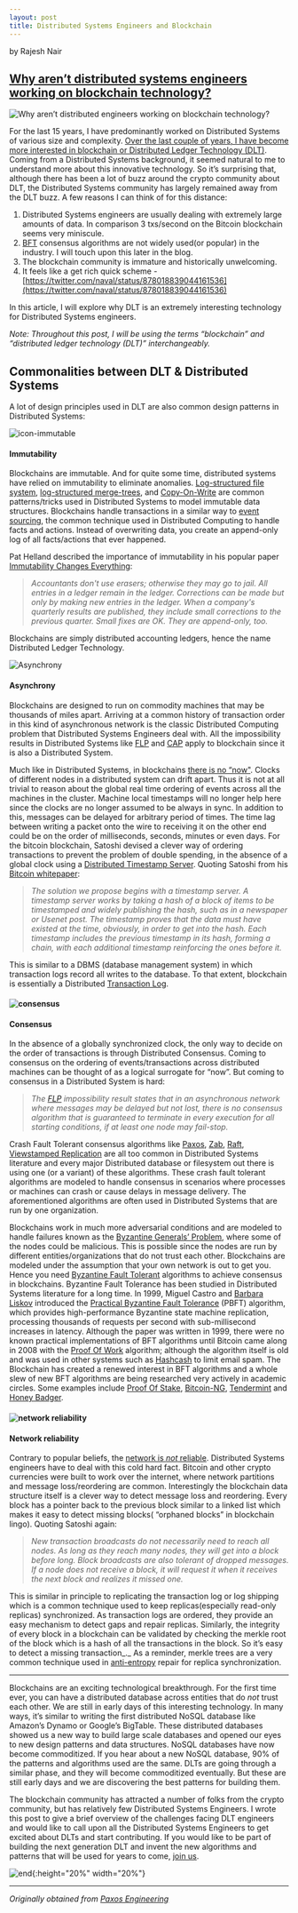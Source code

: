 ```yaml
---
layout: post
title: Distributed Systems Engineers and Blockchain
---
```

by Rajesh Nair

## [Why aren’t distributed systems engineers working on blockchain technology?](https://eng.paxos.com/why-arent-distributed-systems-engineers-working-on-blockchain-technology)

![Why aren’t distributed engineers working on blockchain technology?](/images/5a7a9af2155740c9a76988ea701d9656.png "Why aren’t distributed engineers working on blockchain technology?")

For the last 15 years, I have predominantly worked on Distributed Systems of various size and complexity. [Over the last couple of years, I have become more interested in blockchain or Distributed Ledger Technology (DLT)](https://eng.paxos.com/the-blockchain-is-evolutionary-not-revolutionary). Coming from a Distributed Systems background, it seemed natural to me to understand more about this innovative technology. So it’s surprising that, although there has been a lot of buzz around the crypto community about DLT, the Distributed Systems community has largely remained away from the DLT buzz. A few reasons I can think of for this distance:

1.  Distributed Systems engineers are usually dealing with extremely large amounts of data. In comparison 3 txs/second on the Bitcoin blockchain seems very miniscule.
2.  [BFT](https://en.wikipedia.org/wiki/Byzantine_fault_tolerance) consensus algorithms are not widely used(or popular) in the industry. I will touch upon this later in the blog.
3.  The blockchain community is immature and historically unwelcoming.
4.  It feels like a get rich quick scheme - [https://twitter.com/naval/status/878018839044161536](https://twitter.com/naval/status/878018839044161536)

In this article, I will explore why DLT is an extremely interesting technology for Distributed Systems engineers.

_Note: Throughout this post, I will be using the terms “blockchain” and “distributed ledger technology (DLT)” interchangeably._

  

## Commonalities between DLT & Distributed Systems

A lot of design principles used in DLT are also common design patterns in Distributed Systems:

![icon-immutable](/images/56f5001aaf994ec99b9a9ef785f10d39.png "icon-immutable")

#### Immutability

Blockchains are immutable. And for quite some time, distributed systems have relied on immutability to eliminate anomalies. [Log-structured file system](https://en.wikipedia.org/wiki/Log-structured_file_system), [log-structured merge-trees](https://en.wikipedia.org/wiki/Log-structured_merge-tree), and [Copy-On-Write](https://en.wikipedia.org/wiki/Copy-on-write) are common patterns/tricks used in Distributed Systems to model immutable data structures. Blockchains handle transactions in a similar way to [event sourcing](https://docs.microsoft.com/en-us/azure/architecture/patterns/event-sourcing), the common technique used in Distributed Computing to handle facts and actions. Instead of overwriting data, you create an append-only log of all facts/actions that ever happened.

Pat Helland described the importance of immutability in his popular paper [Immutability Changes Everything](http://queue.acm.org/detail.cfm?id=2884038):

> _Accountants don't use erasers; otherwise they may go to jail. All entries in a ledger remain in the ledger. Corrections can be made but only by making new entries in the ledger. When a company's quarterly results are published, they include small corrections to the previous quarter. Small fixes are OK. They are append-only, too._

Blockchains are simply distributed accounting ledgers, hence the name Distributed Ledger Technology.

![Asynchrony](/images/c1cf5f04aac249ecaa5920bcc47b49a7.png "Asynchrony")

#### Asynchrony

Blockchains are designed to run on commodity machines that may be thousands of miles apart. Arriving at a common history of transaction order in this kind of asynchronous network is the classic Distributed Computing problem that Distributed Systems Engineers deal with. All the impossibility results in Distributed Systems like [FLP](https://groups.csail.mit.edu/tds/papers/Lynch/jacm85.pdf) and [CAP](https://groups.csail.mit.edu/tds/papers/Gilbert/Brewer2.pdf) apply to blockchain since it is also a Distributed System.

Much like in Distributed Systems, in blockchains [there is no “now"](http://queue.acm.org/detail.cfm?id=2745385). Clocks of different nodes in a distributed system can drift apart. Thus it is not at all trivial to reason about the global real time ordering of events across all the machines in the cluster. Machine local timestamps will no longer help here since the clocks are no longer assumed to be always in sync. In addition to this, messages can be delayed for arbitrary period of times. The time lag between writing a packet onto the wire to receiving it on the other end could be on the order of milliseconds, seconds, minutes or even days. For the bitcoin blockchain, Satoshi devised a clever way of ordering transactions to prevent the problem of double spending, in the absence of a global clock using a [Distributed Timestamp Server](https://bitcoin.org/bitcoin.pdf). Quoting Satoshi from his [Bitcoin whitepaper](https://bitcoin.org/bitcoin.pdf):

> _The solution we propose begins with a timestamp server. A timestamp server works by taking a hash of a block of items to be timestamped and widely publishing the hash, such as in a newspaper or Usenet post. The timestamp proves that the data must have existed at the time, obviously, in order to get into the hash. Each timestamp includes the previous timestamp in its hash, forming a chain, with each additional timestamp reinforcing the ones before it._

This is similar to a DBMS (database management system) in which transaction logs record all writes to the database. To that extent, blockchain is essentially a Distributed [Transaction Log](https://en.wikipedia.org/wiki/Transaction_log).

  

#### ![consensus](/images/6cb89a21a8c54bddbe3d6943c63ff8bc.png "consensus")

#### Consensus

In the absence of a globally synchronized clock, the only way to decide on the order of transactions is through Distributed Consensus. Coming to consensus on the ordering of events/transactions across distributed machines can be thought of as a logical surrogate for “now”. But coming to consensus in a Distributed System is hard:

> _The_ [_FLP_](https://groups.csail.mit.edu/tds/papers/Lynch/jacm85.pdf) _impossibility result states that in an asynchronous network where messages may be delayed but not lost, there is no consensus algorithm that is guaranteed to terminate in every execution for all starting conditions, if at least one node may fail-stop._

Crash Fault Tolerant consensus algorithms like [Paxos](http://lamport.azurewebsites.net/pubs/lamport-paxos.pdf), [Zab](https://pdfs.semanticscholar.org/b02c/6b00bd5dbdbd951fddb00b906c82fa80f0b3.pdf), [Raft](https://raft.github.io/raft.pdf), [Viewstamped Replication](http://www.pmg.csail.mit.edu/papers/vr.pdf) are all too common in Distributed Systems literature and every major Distributed database or filesystem out there is using one (or a variant) of these algorithms. These crash fault tolerant algorithms are modeled to handle consensus in scenarios where processes or machines can crash or cause delays in message delivery. The aforementioned algorithms are often used in Distributed Systems that are run by one organization.

Blockchains work in much more adversarial conditions and are modeled to handle failures known as the [Byzantine Generals’ Problem](https://en.wikipedia.org/wiki/Byzantine_fault_tolerance#Byzantine_Generals.27_Problem), where some of the nodes could be malicious. This is possible since the nodes are run by different entities/organizations that do not trust each other. Blockchains are modeled under the assumption that your own network is out to get you. Hence you need [Byzantine Fault Tolerant](https://en.wikipedia.org/wiki/Byzantine_fault_tolerance) algorithms to achieve consensus in blockchains. Byzantine Fault Tolerance has been studied in Distributed Systems literature for a long time. In 1999, Miguel Castro and [Barbara Liskov](https://en.wikipedia.org/wiki/Barbara_Liskov) introduced the [Practical Byzantine Fault Tolerance](http://pmg.csail.mit.edu/papers/osdi99.pdf) (PBFT) algorithm, which provides high-performance Byzantine state machine replication, processing thousands of requests per second with sub-millisecond increases in latency. Although the paper was written in 1999, there were no known practical implementations of BFT algorithms until Bitcoin came along in 2008 with the [Proof Of Work](https://en.wikipedia.org/wiki/Proof-of-work_system) algorithm; although the algorithm itself is old and was used in other systems such as [Hashcash](https://en.wikipedia.org/wiki/Hashcash) to limit email spam. The Blockchain has created a renewed interest in BFT algorithms and a whole slew of new BFT algorithms are being researched very actively in academic circles. Some examples include [Proof Of Stake](https://en.wikipedia.org/wiki/Proof-of-stake), [Bitcoin-NG](https://arxiv.org/abs/1510.02037), [Tendermint](https://tendermint.com/static/docs/tendermint.pdf) and [Honey Badger](https://eprint.iacr.org/2016/199.pdf).

  

#### ![network reliability](/images/f3fd9b7dbc7b4fd38b4111d3f26ebdb3.png "network reliability")

#### Network reliability

Contrary to popular beliefs, the [network is _not_ reliable](http://queue.acm.org/detail.cfm?id=2655736). Distributed Systems engineers have to deal with this cold hard fact. Bitcoin and other crypto currencies were built to work over the internet, where network partitions and message loss/reordering are common. Interestingly the blockchain data structure itself is a clever way to detect message loss and reordering. Every block has a pointer back to the previous block similar to a linked list which makes it easy to detect missing blocks( “orphaned blocks” in blockchain lingo). Quoting Satoshi again:

> _New transaction broadcasts do not necessarily need to reach all nodes. As long as they reach many nodes, they will get into a block before long. Block broadcasts are also tolerant of dropped messages. If a node does not receive a block, it will request it when it receives the next block and realizes it missed one._

This is similar in principle to replicating the transaction log or log shipping which is a common technique used to keep replicas(especially read-only replicas) synchronized. As transaction logs are ordered, they provide an easy mechanism to detect gaps and repair replicas. Similarly, the integrity of every block in a blockchain can be validated by checking the merkle root of the block which is a hash of all the transactions in the block. So it’s easy to detect a missing transaction_._ As a reminder, merkle trees are a very common technique used in [anti-entropy](http://www.allthingsdistributed.com/2007/10/amazons_dynamo.html) repair for replica synchronization.

* * *

Blockchains are an exciting technological breakthrough. For the first time ever, you can have a distributed database across entities that do _not_ trust each other. We are still in early days of this interesting technology. In many ways, it’s similar to writing the first distributed NoSQL database like Amazon’s Dynamo or Google’s BigTable. These distributed databases showed us a new way to build large scale databases and opened our eyes to new design patterns and data structures. NoSQL databases have now become commoditized. If you hear about a new NoSQL database, 90% of the patterns and algorithms used are the same. DLTs are going through a similar phase, and they will become commoditized eventually. But these are still early days and we are discovering the best patterns for building them.

The blockchain community has attracted a number of folks from the crypto community, but has relatively few Distributed Systems Engineers. I wrote this post to give a brief overview of the challenges facing DLT engineers and would like to call upon all the Distributed Systems Engineers to get excited about DLTs and start contributing. If you would like to be part of building the next generation DLT and invent the new algorithms and patterns that will be used for years to come, [join us](https://www.paxos.com/careers/full-stack-engineer-bankchain).

![](/images/c33bb833b73c429daa7607f0a4960f30.png "end"){:height="20%" width="20%"}

---
*Originally obtained from [Paxos Engineering](https://eng.paxos.com/why-arent-distributed-systems-engineers-working-on-blockchain-technology)*

